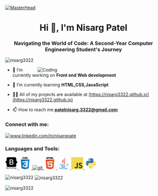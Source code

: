 [![MasterHead](https://repository-images.githubusercontent.com/588181932/e36ec678-7984-4cdd-8e4c-a3932772ff8e)](https://nisarg3322.io)
<h1 align="center">Hi 👋, I'm Nisarg Patel</h1>
<h3 align="center">Navigating the World of Code: A Second-Year Computer Engineering Student's Journey</h3>

<p align="left"> <img src="https://komarev.com/ghpvc/?username=nisarg3322&label=Profile%20views&color=0e75b6&style=flat" alt="nisarg3322" /> </p>
<img align="right" alt="Coding" width="400" src="https://media.tenor.com/qJ5evVs-_uUAAAAC/coding.gif">

- 🔭 I’m currently working on **Front end Web development**

- 🌱 I’m currently learning **HTML,CSS,JavaScript**

- 👨‍💻 All of my projects are available at [https://nisarg3322.github.io](https://nisarg3322.github.io)

- 📫 How to reach me **patelnisarg.3322@gmail.com**

<h3 align="left">Connect with me:</h3>
<p align="left">
<a href="https://linkedin.com/in/www.linkedin.com/in/nisargpate" target="blank"><img align="center" src="https://raw.githubusercontent.com/rahuldkjain/github-profile-readme-generator/master/src/images/icons/Social/linked-in-alt.svg" alt="www.linkedin.com/in/nisargpate" height="30" width="40" /></a>
</p>

<h3 align="left">Languages and Tools:</h3>
<p align="left"> <a href="https://getbootstrap.com" target="_blank" rel="noreferrer"> <img src="https://raw.githubusercontent.com/devicons/devicon/master/icons/bootstrap/bootstrap-plain-wordmark.svg" alt="bootstrap" width="40" height="40"/> </a> <a href="https://www.w3schools.com/css/" target="_blank" rel="noreferrer"> <img src="https://raw.githubusercontent.com/devicons/devicon/master/icons/css3/css3-original-wordmark.svg" alt="css3" width="40" height="40"/> </a> <a href="https://git-scm.com/" target="_blank" rel="noreferrer"> <img src="https://www.vectorlogo.zone/logos/git-scm/git-scm-icon.svg" alt="git" width="40" height="40"/> </a> <a href="https://www.w3.org/html/" target="_blank" rel="noreferrer"> <img src="https://raw.githubusercontent.com/devicons/devicon/master/icons/html5/html5-original-wordmark.svg" alt="html5" width="40" height="40"/> </a> <a href="https://www.java.com" target="_blank" rel="noreferrer"> <img src="https://raw.githubusercontent.com/devicons/devicon/master/icons/java/java-original.svg" alt="java" width="40" height="40"/> </a> <a href="https://developer.mozilla.org/en-US/docs/Web/JavaScript" target="_blank" rel="noreferrer"> <img src="https://raw.githubusercontent.com/devicons/devicon/master/icons/javascript/javascript-original.svg" alt="javascript" width="40" height="40"/> </a> <a href="https://www.python.org" target="_blank" rel="noreferrer"> <img src="https://raw.githubusercontent.com/devicons/devicon/master/icons/python/python-original.svg" alt="python" width="40" height="40"/> </a> </p>

<p><img align="left" src="https://github-readme-stats.vercel.app/api/top-langs?username=nisarg3322&show_icons=true&locale=en&layout=compact" alt="nisarg3322" /></p>

<p>&nbsp;<img align="center" src="https://github-readme-stats.vercel.app/api?username=nisarg3322&show_icons=true&locale=en" alt="nisarg3322" /></p>

<p><img align="center" src="https://github-readme-streak-stats.herokuapp.com/?user=nisarg3322&" alt="nisarg3322" /></p>
